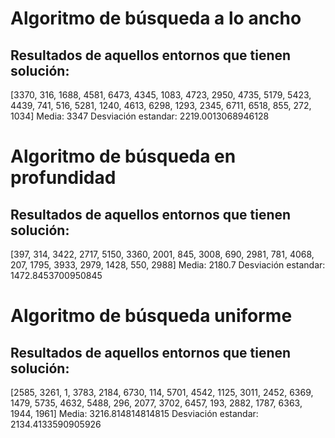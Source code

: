 # Algoritmo de búsqueda a lo ancho
## Resultados de aquellos entornos que tienen solución:
[3370, 316, 1688, 4581, 6473, 4345, 1083, 4723, 2950, 4735, 5179, 5423, 4439, 741, 516, 5281, 1240, 4613, 6298, 1293, 2345, 6711, 6518, 855, 272, 1034]
Media: 3347
Desviación estandar: 2219.0013068946128

# Algoritmo de búsqueda en profundidad
## Resultados de aquellos entornos que tienen solución:
[397, 314, 3422, 2717, 5150, 3360, 2001, 845, 3008, 690, 2981, 781, 4068, 207, 1795, 3933, 2979, 1428, 550, 2988]
Media: 2180.7
Desviación estandar: 1472.8453700950845

# Algoritmo de búsqueda uniforme
## Resultados de aquellos entornos que tienen solución:
[2585, 3261, 1, 3783, 2184, 6730, 114, 5701, 4542, 1125, 3011, 2452, 6369, 1479, 5735, 4632, 5488, 296, 2077, 3702, 6457, 193, 2882, 1787, 6363, 1944, 1961]
Media: 3216.814814814815
Desviación estandar: 2134.4133590905926